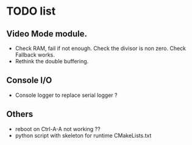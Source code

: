 # TODO list

## Video Mode module.
- Check RAM, fail if not enough. Check the divisor is non zero. Check Fallback works.
- Rethink the double buffering.

## Console I/O
- Console logger to replace serial logger ?

## Others
- reboot on Ctrl-A-A not working ??
- python script with skeleton for runtime CMakeLists.txt
